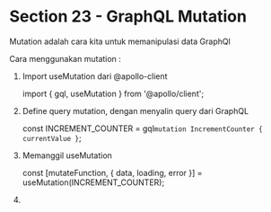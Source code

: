 # Section 23 - GraphQL Mutation

Mutation adalah cara kita untuk memanipulasi data GraphQl

Cara menggunakan mutation :
1. Import useMutation dari @apollo-client
  
   import { gql, useMutation } from '@apollo/client';

2. Define query mutation, dengan menyalin query dari GraphQL

    const INCREMENT_COUNTER = gql`
      mutation IncrementCounter {
        currentValue
      }
    `;  
    
3. Memanggil useMutation

    const [mutateFunction, { data, loading, error }] = useMutation(INCREMENT_COUNTER);
    
4. 
